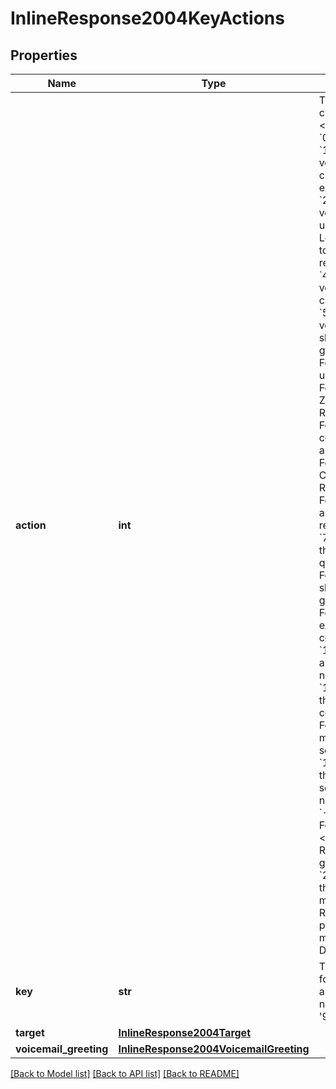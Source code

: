 # InlineResponse2004KeyActions

## Properties
Name | Type | Description | Notes
------------ | ------------- | ------------- | -------------
**action** | **int** | The action after clicking the key.&lt;br&gt; For key &#x60;0&#x60;-&#x60;9&#x60;&lt;br&gt; &#x60;100&#x60; Leave voicemail to the current extension&lt;br&gt; &#x60;200&#x60; Leave voicemail to the user&lt;br&gt; &#x60;300&#x60; Leave voicemail to the auto receptionist&lt;br&gt; &#x60;400&#x60; Leave voicemail to the  call queue&lt;br&gt; &#x60;500&#x60; Leave voicemail to the shared line group&lt;br&gt; &#x60;2&#x60; Forward to the user&lt;br&gt; &#x60;3&#x60; Forward to Zoom Room&lt;br&gt; &#x60;4&#x60; Forward to the common area&lt;br&gt; &#x60;5&#x60; Forward to Cisco/Polycom Room&lt;br&gt; &#x60;6&#x60; Forward to the auto receptionist&lt;br&gt; &#x60;7&#x60; Forward to the call queue&lt;br&gt; &#x60;8&#x60; Forward to the shared line group&lt;br&gt; &#x60;9&#x60; Forward to external contacts&lt;br&gt; &#x60;10&#x60; Forward to a phone number&lt;br&gt; &#x60;15&#x60; Forward to the contact center&lt;br&gt; &#x60;16&#x60; Forward to the meeting service&lt;br&gt; &#x60;17&#x60; Forward to the meeting service number&lt;br&gt; &#x60;-1&#x60; Disabled  For key * or #&lt;br&gt; &#x60;21&#x60; Repeat menu greeting&lt;br&gt; &#x60;22&#x60; Return to the root menu&lt;br&gt; &#x60;23&#x60; Return to the previous menu&lt;br&gt; &#x60;-1&#x60; Disabled | [optional] 
**key** | **str** | The key. The following values are supported: numeric(&#x27;0&#x27;-&#x27;9&#x27;), *, #. | [optional] 
**target** | [**InlineResponse2004Target**](InlineResponse2004Target.md) |  | [optional] 
**voicemail_greeting** | [**InlineResponse2004VoicemailGreeting**](InlineResponse2004VoicemailGreeting.md) |  | [optional] 

[[Back to Model list]](../README.md#documentation-for-models) [[Back to API list]](../README.md#documentation-for-api-endpoints) [[Back to README]](../README.md)

